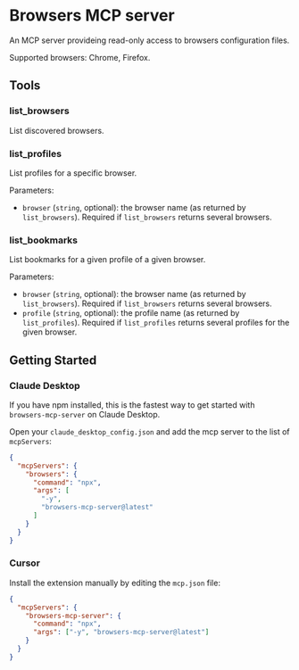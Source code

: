 # Browsers MCP server

An MCP server provideing read-only access to browsers configuration files.

Supported browsers: Chrome, Firefox.

## Tools

### list_browsers

List discovered browsers.

### list_profiles

List profiles for a specific browser.

Parameters: 
- `browser` (`string`, optional): the browser name (as returned by `list_browsers`). Required if `list_browsers` returns several browsers.

### list_bookmarks

List bookmarks for a given profile of a given browser.

Parameters:
- `browser` (`string`, optional): the browser name (as returned by `list_browsers`). Required if `list_browsers` returns several browsers.
- `profile` (`string`, optional): the profile name (as returned by `list_profiles`). Required if `list_profiles` returns several profiles for the given browser.

## Getting Started


### Claude Desktop

If you have npm installed, this is the fastest way to get started with `browsers-mcp-server` on Claude Desktop.

Open your `claude_desktop_config.json` and add the mcp server to the list of `mcpServers`:
``` json
{
  "mcpServers": {
    "browsers": {
      "command": "npx",
      "args": [
        "-y",
        "browsers-mcp-server@latest"
      ]
    }
  }
}
```


### Cursor

Install the extension manually by editing the `mcp.json` file:

```json
{
  "mcpServers": {
    "browsers-mcp-server": {
      "command": "npx",
      "args": ["-y", "browsers-mcp-server@latest"]
    }
  }
}
```
